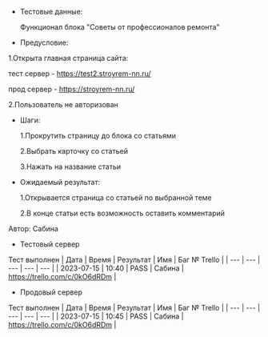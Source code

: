 * Тестовые данные:

   Функционал блока "Советы от профессионалов ремонта"
 
* Предусловие:

 1.Открыта главная страница сайта:
 
 тест сервер - https://test2.stroyrem-nn.ru/
 
 прод сервер - https://stroyrem-nn.ru/
 
 2.Пользователь не авторизован
 
* Шаги:

  1.Прокрутить страницу до блока со статьями
  
  2.Выбрать карточку со статьей
  
  3.Нажать на название статьи

* Ожидаемый результат:

   1.Открывается страница со статьей по выбранной теме
   
   2.В конце статьи есть возможность оставить комментарий


Автор: Сабина

* Тестовый сервер 

Тест выполнен
| Дата | Время | Результат | Имя | Баг № Trello |
| --- | --- | --- | --- | --- |
| 2023-07-15 | 10:40 | PASS | Сабина | https://trello.com/c/0kO6dRDm | 

* Продовый сервер

Тест выполнен
| Дата | Время | Результат | Имя | Баг № Trello |
| --- | --- | --- | --- | --- |
| 2023-07-15 | 10:45 | PASS | Сабина | https://trello.com/c/0kO6dRDm | 
	